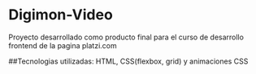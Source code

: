 # Digimon-Video
Proyecto desarrollado como producto final para el curso de desarrollo frontend de la pagina platzi.com

##Tecnologias utilizadas:
HTML, CSS(flexbox, grid) y animaciones CSS
